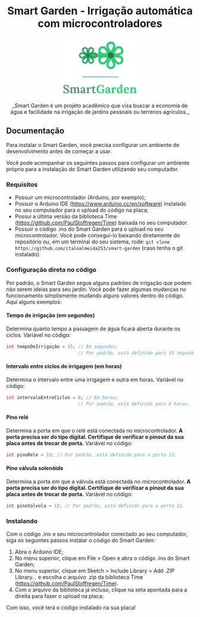 <h1 align="center">Smart Garden - Irrigação automática com microcontroladores</h1>
<p align="center">
    <img width="200" src="https://raw.githubusercontent.com/italoalmeida253/smart-garden/444e2336163b2c50cd3f8ade50eaff07f97f373c/smart-garden-logo.svg" alt="Logo do Smart Garden"/>
</p>

<p align="center">_Smart Garden é um projeto acadêmico que visa buscar a economia de água e facilidade na irrigação de jardins pessoais ou terrenos agrículos._</p>

## Documentação
Para instalar o Smart Garden, você precisa configurar um ambiente de desenvolvimento antes de começar a usar.

Você pode acompanhar os seguintes passos para configurar um ambiente próprio para a instalação do Smart Garden utilizando seu computador.

### Requisitos
- Possuir um microcontrolador (Arduino, por exemplo);
- Possuir o Arduino IDE (https://www.arduino.cc/en/software) instalado no seu computador para o upload do código na placa;
- Possui a última versão da biblioteca Time (https://github.com/PaulStoffregen/Time) baixada no seu computador.
- Possuir o código .ino do Smart Garden para o upload no seu microcontrolador. Você pode consegui-lo baixando diretamente do repositório ou, em um terminal do seu sistema, rode: ```git clone https://github.com/italoalmeida253/smart-garden``` (caso tenha o git instalado).

### Configuração direta no código
Por padrão, o Smart Garden segue alguns padrões de irrigação que podem não serem ideias para seu jardin. Você pode fazer algumas mudanças no funcionamento simplismente mudando alguns valores dentro do código. Aqui alguns exemplos:

#### Tempo de irrigação (em segundos)
Determina quanto tempo a passagem de água ficará aberta durante os ciclos.
Variável no código:
```c++
int tempoDeIrrigação = 15; // Em segundos; 
                           // Por padrão, está definido para 15 segundos.
```

#### Intervalo entre ciclos de irrigagem (em horas)
Determina o intervalo entre uma irrigagem e outra em horas.
Variável no código:
```c++
int intervaloEntreCiclos = 6; // Em horas; 
                           // Por padrão, está definido para 6 horas.
```

#### Pino relé
Determina a porta em que o relé está conectada no microcontrolador.
**A porta precisa ser do tipo digital. Certifique de verificar o pinout da sua placa antes de trocar de porta.**
Variável no código:
```c++
int pinoRele = 13; // Por padrão, está definido para a porta 13.
```

#### Pino válvula solenóide
Determina a porta em que a válvula está conectada no microcontrolador.
**A porta precisa ser do tipo digital. Certifique de verificar o pinout da sua placa antes de trocar de porta.**
Variável no código:
```c++
int pinoValvula = 12; // Por padrão, está definido para a porta 12.
```

### Instalando
Com o código .ino e seu microcontrolador conectado ao seu computador, siga os seguintes passos instalar o código do Smart Garden:

1. Abra o Arduino IDE;
2. No menu superior, clique em File > Open e abra o código .ino do Smart Garden;
3. No menu superior, clique em Sketch > Include Library > Add .ZIP Library... e escolha o arquivo .zip da biblioteca Time (https://github.com/PaulStoffregen/Time).
4. Com o arquivo da biblioteca já incluso, clique na seta apontada para a direita para fazer o upload na placa;

Com isso, você terá o código instalado na sua placa!

